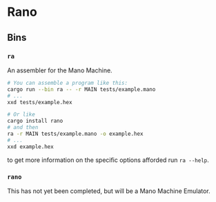 # Rano

## Bins

### `ra`

An assembler for the Mano Machine.

```bash
# You can assemble a program like this:
cargo run --bin ra -- -r MAIN tests/example.mano
# ...
xxd tests/example.hex

# Or like
cargo install rano
# and then
ra -r MAIN tests/example.mano -o example.hex
# ...
xxd example.hex
```

to get more information on the specific options afforded run `ra --help`.

### `rano`

This has not yet been completed, but will be a Mano Machine Emulator.

